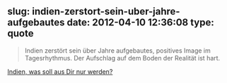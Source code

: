 slug: indien-zerstort-sein-uber-jahre-aufgebautes
date: 2012-04-10 12:36:08
type: quote
---

> Indien zerstört sein über Jahre aufgebautes, positives Image im Tagesrhythmus. Der Aufschlag auf dem Boden der Realität ist hart.

[Indien, was soll aus Dir nur werden?](http://faz-community.faz.net/blogs/asien/archive/2012/04/09/indien-was-soll-aus-dir-nur-werden.aspx)
